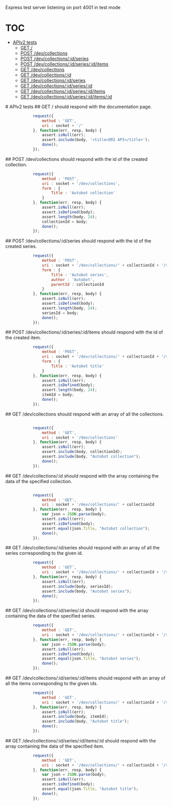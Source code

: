 Express test server listening on port 4001 in test mode
# TOC
   - [APIv2 tests](#apiv2-tests)
     - [GET /](#apiv2-tests-get-)
     - [POST /dev/collections](#apiv2-tests-post-devcollections)
     - [POST /dev/collections/:id/series](#apiv2-tests-post-devcollectionsidseries)
     - [POST /dev/collections/:id/series/:id/items](#apiv2-tests-post-devcollectionsidseriesiditems)
     - [GET /dev/collections](#apiv2-tests-get-devcollections)
     - [GET /dev/collections/:id](#apiv2-tests-get-devcollectionsid)
     - [GET /dev/collections/:id/series](#apiv2-tests-get-devcollectionsidseries)
     - [GET /dev/collections/:id/series/:id](#apiv2-tests-get-devcollectionsidseriesid)
     - [GET /dev/collections/:id/series/:id/items](#apiv2-tests-get-devcollectionsidseriesiditems)
     - [GET /dev/collections/:id/series/:id/items/:id](#apiv2-tests-get-devcollectionsidseriesiditemsid)
<a name="" />
 
<a name="apiv2-tests" />
# APIv2 tests
<a name="apiv2-tests-get-" />
## GET /
should respond with the documentation page.

```js
			request({
				method : 'GET',
				uri : socket + '/'
			}, function(err, resp, body) {
				assert.isNull(err);
				assert.include(body, '<title>DRI API</title>');
				done();
			});
```

<a name="apiv2-tests-post-devcollections" />
## POST /dev/collections
should respond with the id of the created collection.

```js
			request({
				method : 'POST',
				uri : socket + '/dev/collections',
				form : {
					Title : 'Autobot collection'
				}
			}, function(err, resp, body) {
				assert.isNull(err);
				assert.isDefined(body);
				assert.length(body, 24);
				collectionId = body;
				done();
			});
```

<a name="apiv2-tests-post-devcollectionsidseries" />
## POST /dev/collections/:id/series
should respond with the id of the created series.

```js
			request({
				method : 'POST',
				uri : socket + '/dev/collections/' + collectionId + '/series',
				form : {
					Title : 'Autobot series',
					author : 'Autobot',
					parentId : collectionId
				}
			}, function(err, resp, body) {
				assert.isNull(err);
				assert.isDefined(body);
				assert.length(body, 24);
				seriesId = body;
				done();
			});
```

<a name="apiv2-tests-post-devcollectionsidseriesiditems" />
## POST /dev/collections/:id/series/:id/items
should respond with the id of the created item.

```js
			request({
				method : 'POST',
				uri : socket + '/dev/collections/' + collectionId + '/series/' + seriesId + '/items',
				form : {
					Title : 'Autobot title'
				}
			}, function(err, resp, body) {
				assert.isNull(err);
				assert.isDefined(body);
				assert.length(body, 24);
				itemId = body;
				done();
			});
```

<a name="apiv2-tests-get-devcollections" />
## GET /dev/collections
should respond with an array of all the collections.

```js
			
			request({
				method : 'GET',
				uri : socket + '/dev/collections'
			}, function(err, resp, body) {
				assert.isNull(err);
				assert.include(body, collectionId);
				assert.include(body, "Autobot collection");
				done();
			});
```

<a name="apiv2-tests-get-devcollectionsid" />
## GET /dev/collections/:id
should respond with the array containing the data of the specified collection.

```js
			
			request({
				method : 'GET',
				uri : socket + '/dev/collections/' + collectionId
			}, function(err, resp, body) {
				var json = JSON.parse(body);
				assert.isNull(err);
				assert.isDefined(body);
				assert.equal(json.Title, "Autobot collection");
				done();
			});
```

<a name="apiv2-tests-get-devcollectionsidseries" />
## GET /dev/collections/:id/series
should respond with an array of all the series corresponding to the given id.

```js
			request({
				method : 'GET',
				uri : socket + '/dev/collections/' + collectionId + '/series'
			}, function(err, resp, body) {
				assert.isNull(err);
				assert.include(body, seriesId);
				assert.include(body, "Autobot series");
				done();
			});
```

<a name="apiv2-tests-get-devcollectionsidseriesid" />
## GET /dev/collections/:id/series/:id
should respond with the array containing the data of the specified series.

```js
			request({
				method : 'GET',
				uri : socket + '/dev/collections/' + collectionId + '/series/' + seriesId
			}, function(err, resp, body) {
				var json = JSON.parse(body);
				assert.isNull(err);
				assert.isDefined(body);
				assert.equal(json.Title, "Autobot series");
				done();
			});
```

<a name="apiv2-tests-get-devcollectionsidseriesiditems" />
## GET /dev/collections/:id/series/:id/items
should respond with an array of all the items corresponding to the given ids.

```js
			request({
				method : 'GET',
				uri : socket + '/dev/collections/' + collectionId + '/series/' + seriesId + '/items'
			}, function(err, resp, body) {
				assert.isNull(err);
				assert.include(body, itemId);
				assert.include(body, "Autobot title");
				done();
			});
```

<a name="apiv2-tests-get-devcollectionsidseriesiditemsid" />
## GET /dev/collections/:id/series/:id/items/:id
should respond with the array containing the data of the specified item.

```js
			request({
				method : 'GET',
				uri : socket + '/dev/collections/' + collectionId + '/series/' + seriesId + '/items/' + itemId
			}, function(err, resp, body) {
				var json = JSON.parse(body);
				assert.isNull(err);
				assert.isDefined(body);
				assert.equal(json.Title, "Autobot title");
				done();
			});
```

